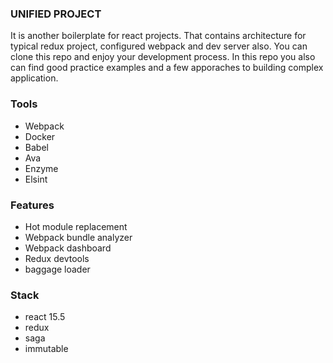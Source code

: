 ### UNIFIED PROJECT

It is another boilerplate for react projects. That contains architecture for typical redux project, configured webpack and dev server also. You can clone this repo and enjoy your development process. In this repo you also can find good practice examples and a few apporaches to building complex application.

### Tools
* Webpack
* Docker
* Babel
* Ava
* Enzyme
* Elsint

### Features
* Hot module replacement
* Webpack bundle analyzer
* Webpack dashboard
* Redux devtools
* baggage loader

### Stack
* react 15.5
* redux
* saga
* immutable
